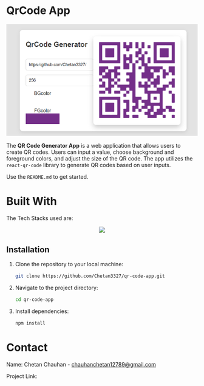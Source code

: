 <!-- ABOUT THE PROJECT -->
# QrCode App
![demo](image.png)

The **QR Code Generator App** is a web application that allows users to create QR codes. Users can input a value, choose background and foreground colors, and adjust the size of the QR code. The app utilizes the `react-qr-code` library to generate QR codes based on user inputs.

Use the `README.md` to get started.

<!-- BUILT WITH -->
# Built With

The Tech Stacks used are:

<div align="center">
  <a href="https://skillicons.dev">
      <img src="https://skillicons.dev/icons?i=react" />
  </a>
</div>

## Installation

1. Clone the repository to your local machine:

   ```bash
   git clone https://github.com/Chetan3327/qr-code-app.git
   ```
2. Navigate to the project directory:

   ```bash
   cd qr-code-app
   ```
3. Install dependencies:

   ```bash
   npm install
   ```

<!-- CONTACT -->
# Contact

Name: Chetan Chauhan - chauhanchetan12789@gmail.com

Project Link: 